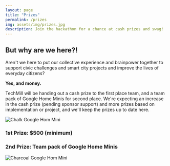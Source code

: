 ```yaml
---
layout: page
title: "Prizes"
permalink: /prizes
img: assets/img/prizes.jpg
description: Join the hackathon for a chance at cash prizes and swag!
---
```


## But why are we here?!

Aren't we here to put our collective experience and brainpower together to support civic challenges and smart city projects and improve the lives of everyday citizens?

<strong>Yes, and money.</strong>

TechMill will be handing out a cash prize to the first place team, and a team pack of Google Home Minis for second place. We're expecting an increase in the cash prize (pending sponsor support) and more prizes based on implementation or project, and we'll keep the prizes up to date here.

<div class="container">
	<div class="row">
		<div class="col-md-4">
			<img src="{{ "assets/img/chalk-google-home.jpg" | prepend: site.baseurl }}" alt="Chalk Google Hom Mini" class="img-fluid">
		</div>
		<div class="col-md-4 vertical-align-column">
			<h3 class="text-center"><strong>1st Prize:</strong> $500 (minimum)</h3>
			<h3 class="text-center"><strong>2nd Prize:</strong> Team pack of Google Home Minis</h3>
		</div>
		<div class="col-md-4">
			<img src="{{ "assets/img/charcoal-google-home.jpg" | prepend: site.baseurl }}" alt="Charcoal Google Hom Mini" class="img-fluid">
		</div>
	</div>
</div>